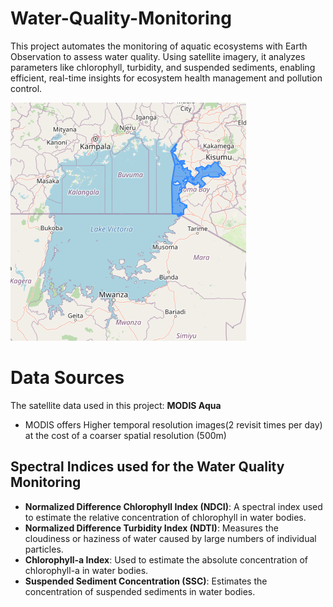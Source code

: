 # Water-Quality-Monitoring
This project automates the monitoring of aquatic ecosystems with Earth Observation to assess water quality. Using satellite imagery, it analyzes parameters like chlorophyll, turbidity, and suspended sediments, enabling efficient, real-time insights for ecosystem health management and pollution control.

![lake_victoria_ke](image.png)

# Data Sources
The satellite data used in this project: **MODIS Aqua**
- MODIS offers Higher temporal resolution images(2 revisit times per day) at the cost of a coarser spatial resolution (500m)

## Spectral Indices used for the Water Quality Monitoring

- **Normalized Difference Chlorophyll Index (NDCI)**: A spectral index used to estimate the relative concentration of chlorophyll in water bodies.
- **Normalized Difference Turbidity Index (NDTI)**: Measures the cloudiness or haziness of water caused by large numbers of individual particles.
- **Chlorophyll-a Index**: Used to estimate the absolute concentration of chlorophyll-a in water bodies.
- **Suspended Sediment Concentration (SSC)**: Estimates the concentration of suspended sediments in water bodies.


